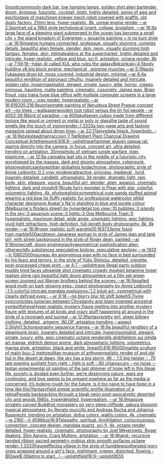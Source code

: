 [Gnosticism](https://www.ebank.nz/aiartgenerator?category=Gnosticism)[moody dark bar, low hanging lamps, golden shirt alien bartender, doom, dystopia, futuristic, cocktail, night, highly detailed, sense of awe and epic](https://www.ebank.nz/aiartgenerator?category=moody%2520dark%2520bar%2C%2520low%2520hanging%2520lamps%2C%2520golden%2520shirt%2520alien%2520bartender%2C%2520doom%2C%2520dystopia%2C%2520futuristic%2C%2520cocktail%2C%2520night%2C%2520highly%2520detailed%2C%2520sense%2520of%2520awe%2520and%2520epic)[footage of maschinen krieger mech robot covered with graffiti. old dusty factory,  21mm lens, hyper-realistic, 8k, unreal engine render --ar 2:3](https://www.ebank.nz/aiartgenerator?category=footage%2520of%2520maschinen%2520krieger%2520mech%2520robot%2520covered%2520with%2520graffiti.%2520old%2520dusty%2520factory%2C%2520%252021mm%2520lens%2C%2520hyper-realistic%2C%25208k%2C%2520unreal%2520engine%2520render%2520--ar%25202%3A3)[portrait od a 1984 style techological tyrant, collage, brutalism, —ar 16:9](https://www.ebank.nz/aiartgenerator?category=portrait%2520od%2520a%25201984%2520style%2520techological%2520tyrant%2C%2520collage%2C%2520brutalism%2C%2520%E2%80%94ar%252016%3A9)[a large face of a sleeping giant submerged in the ocean has become a small city + the island kingdom of Evergreen + gouache painting + ni no kuni style  --ar 16:9](https://www.ebank.nz/aiartgenerator?category=a%2520large%2520face%2520of%2520a%2520sleeping%2520giant%2520submerged%2520in%2520the%2520ocean%2520has%2520become%2520a%2520small%2520city%2520%2B%2520the%2520island%2520kingdom%2520of%2520Evergreen%2520%2B%2520gouache%2520painting%2520%2B%2520ni%2520no%2520kuni%2520style%2520%2520--ar%252016%3A9)[imagine humans connected, grotesque, visually stunning, complex details, beautiful alien female, slender, skin, neon, visually stunning high fantasy, females, skin, intimate](https://www.ebank.nz/aiartgenerator?category=imagine%2520humans%2520connected%2C%2520grotesque%2C%2520visually%2520stunning%2C%2520complex%2520details%2C%2520beautiful%2520alien%2520female%2C%2520slender%2C%2520skin%2C%2520neon%2C%2520visually%2520stunning%2520high%2520fantasy%2C%2520females%2C%2520skin%2C%2520intimate)[aliens at the supermarket, highly detailed and intricate, hyper realistic, yellow and blue, sci fi, artstation, octane render, 8k --ar 7:5](https://www.ebank.nz/aiartgenerator?category=aliens%2520at%2520the%2520supermarket%2C%2520highly%2520detailed%2520and%2520intricate%2C%2520hyper%2520realistic%2C%2520yellow%2520and%2520blue%2C%2520sci%2520fi%2C%2520artstation%2C%2520octane%2520render%2C%25208k%2520--ar%25207%3A5)[9:16](https://www.ebank.nz/aiartgenerator?category=9%3A16)[--hd](https://www.ebank.nz/aiartgenerator?category=--hd)[an AI called XUL who rules the galaxy](https://www.ebank.nz/aiartgenerator?category=an%2520AI%2520called%2520XUL%2520who%2520rules%2520the%2520galaxy)[Beksinkski](https://www.ebank.nz/aiartgenerator?category=Beksinkski)[<4:5](https://www.ebank.nz/aiartgenerator?category=%3C4%3A5)[body building v8 big block engine, mechanical , extreme muscles —ar 5:3](https://www.ebank.nz/aiartgenerator?category=body%2520building%2520v8%2520big%2520block%2520engine%2C%2520mechanical%2520%2C%2520extreme%2520muscles%2520%E2%80%94ar%25205%3A3)[Naoto Fukasawa drum kit, moss covered, industrial design, minimal —ar 6:4](https://www.ebank.nz/aiartgenerator?category=Naoto%2520Fukasawa%2520drum%2520kit%2C%2520moss%2520covered%2C%2520industrial%2520design%2C%2520minimal%2520%E2%80%94ar%25206%3A4)[a beautiful rendition of astronaut cthulhu, insanely detailed and intricate, golden ratio, hypermaximalist, elegant, ornate, luxury, elite, horror, creepy, ominous, haunting, matte painting, cinematic, cgsociety, James jean, Brian froud, ross tran](https://www.ebank.nz/aiartgenerator?category=a%2520beautiful%2520rendition%2520of%2520astronaut%2520cthulhu%2C%2520insanely%2520detailed%2520and%2520intricate%2C%2520golden%2520ratio%2C%2520hypermaximalist%2C%2520elegant%2C%2520ornate%2C%2520luxury%2C%2520elite%2C%2520horror%2C%2520creepy%2C%2520ominous%2C%2520haunting%2C%2520matte%2520painting%2C%2520cinematic%2C%2520cgsociety%2C%2520James%2520jean%2C%2520Brian%2520froud%2C%2520ross%2520tran)[a huge blue office with multiple computer screens in a large modern room :: vray render, hyperrealistic --ar 16:9](https://www.ebank.nz/aiartgenerator?category=a%2520huge%2520blue%2520office%2520with%2520multiple%2520computer%2520screens%2520in%2520a%2520large%2520modern%2520room%2520%3A%3A%2520vray%2520render%2C%2520hyperrealistic%2520--ar%252016%3A9)[1920](https://www.ebank.nz/aiartgenerator?category=1920)[5:2](https://www.ebank.nz/aiartgenerator?category=5%3A2)[16:9](https://www.ebank.nz/aiartgenerator?category=16%3A9)[sunrise](https://www.ebank.nz/aiartgenerator?category=sunrise)[matte painting of Nerudova Street Prague concept art --no trees --wallpaper](https://www.ebank.nz/aiartgenerator?category=matte%2520painting%2520of%2520Nerudova%2520Street%2520Prague%2520concept%2520art%2520--no%2520trees%2520--wallpaper)[wooden root robot versus the tin foil people --w 400](https://www.ebank.nz/aiartgenerator?category=wooden%2520root%2520robot%2520versus%2520the%2520tin%2520foil%2520people%2520--w%2520400)[2:3](https://www.ebank.nz/aiartgenerator?category=2%3A3)[9:16](https://www.ebank.nz/aiartgenerator?category=9%3A16)[bird of paradise --w 600](https://www.ebank.nz/aiartgenerator?category=bird%2520of%2520paradise%2520--w%2520600)[skull](https://www.ebank.nz/aiartgenerator?category=skull)[seven cubes made from different texture like wood or cement or metal or poly or glass](https://www.ebank.nz/aiartgenerator?category=seven%2520cubes%2520made%2520from%2520different%2520texture%2520like%2520wood%2520or%2520cement%2520or%2520metal%2520or%2520poly%2520or%2520glass)[the taste of sound smells like the touch of vision](https://www.ebank.nz/aiartgenerator?category=the%2520taste%2520of%2520sound%2520smells%2520like%2520the%2520touch%2520of%2520vision)[render::1.3333](https://www.ebank.nz/aiartgenerator?category=render%3A%3A1.3333)[a two-page arts and fashion magazine spread about dingo lingo --ar 22:17](https://www.ebank.nz/aiartgenerator?category=a%2520two-page%2520arts%2520and%2520fashion%2520magazine%2520spread%2520about%2520dingo%2520lingo%2520--ar%252022%3A17)[amygdala hijack.  hyperbolic.  --ar 16:9](https://www.ebank.nz/aiartgenerator?category=amygdala%2520hijack.%2520%2520hyperbolic.%2520%2520--ar%252016%3A9)[style](https://www.ebank.nz/aiartgenerator?category=style)[steadman](https://www.ebank.nz/aiartgenerator?category=steadman)[raccoon || flat](https://www.ebank.nz/aiartgenerator?category=raccoon%2520%7C%7C%2520flat)[Robert Plant Charcoal Drawing Conceptual Art](https://www.ebank.nz/aiartgenerator?category=Robert%2520Plant%2520Charcoal%2520Drawing%2520Conceptual%2520Art)[ethereum](https://www.ebank.nz/aiartgenerator?category=ethereum)[4:6](https://www.ebank.nz/aiartgenerator?category=4%3A6)[16:9](https://www.ebank.nz/aiartgenerator?category=16%3A9)[--uplight](https://www.ebank.nz/aiartgenerator?category=--uplight)[warhammer skaven plague rat, staring directly into the camera, in focus, concept art, ultra detailed, trending on artstation, 35mm](https://www.ebank.nz/aiartgenerator?category=warhammer%2520skaven%2520plague%2520rat%2C%2520staring%2520directly%2520into%2520the%2520camera%2C%2520in%2520focus%2C%2520concept%2520art%2C%2520ultra%2520detailed%2C%2520trending%2520on%2520artstation%2C%252035mm)[photo of vietnam jungle warfare, tiger, plasticine, --ar 12:9](https://www.ebank.nz/aiartgenerator?category=photo%2520of%2520vietnam%2520jungle%2520warfare%2C%2520tiger%2C%2520plasticine%2C%2520--ar%252012%3A9)[a cannabis leaf sits in the middle of a futuristic city, worshipped by the masses, dark and gloomy atmosphere, cyberpunk, photorealistic](https://www.ebank.nz/aiartgenerator?category=a%2520cannabis%2520leaf%2520sits%2520in%2520the%2520middle%2520of%2520a%2520futuristic%2520city%2C%2520worshipped%2520by%2520the%2520masses%2C%2520dark%2520and%2520gloomy%2520atmosphere%2C%2520cyberpunk%2C%2520photorealistic)[saints](https://www.ebank.nz/aiartgenerator?category=saints)[reptilian globalists kodachrome, photographic style of Annie Leibovitz::0.2 vray renderer](https://www.ebank.nz/aiartgenerator?category=reptilian%2520globalists%2520kodachrome%2C%2520photographic%2520style%2520of%2520Annie%2520Leibovitz%3A%3A0.2%2520vray%2520renderer)[attractive, princess, medieval , lurid, insanely detailed, candlelit, ultrarealistic 3d render, dramatic light, rain, body, skin, pleasure, young, beautiful girl, slender, alien, weapon, cinematic lighting, dark and moody](https://www.ebank.nz/aiartgenerator?category=attractive%2C%2520princess%2C%2520medieval%2520%2C%2520lurid%2C%2520insanely%2520detailed%2C%2520candlelit%2C%2520ultrarealistic%25203d%2520render%2C%2520dramatic%2520light%2C%2520rain%2C%2520body%2C%2520skin%2C%2520pleasure%2C%2520young%2C%2520beautiful%2520girl%2C%2520slender%2C%2520alien%2C%2520weapon%2C%2520cinematic%2520lighting%2C%2520dark%2520and%2520moody)[9:16](https://www.ebank.nz/aiartgenerator?category=9%3A16)[cute furry monster in Pixar with star, colorful, volumetric lighting, 4k, photorealistic](https://www.ebank.nz/aiartgenerator?category=cute%2520furry%2520monster%2520in%2520Pixar%2520with%2520star%2C%2520colorful%2C%2520volumetric%2520lighting%2C%25204k%2C%2520photorealistic)[symmetrical cute panda stuffed animal wearing a red bow tie  fluffy realistic fur professional watercolor ghibli character design](https://www.ebank.nz/aiartgenerator?category=symmetrical%2520cute%2520panda%2520stuffed%2520animal%2520wearing%2520a%2520red%2520bow%2520tie%2520%2520fluffy%2520realistic%2520fur%2520professional%2520watercolor%2520ghibli%2520character%2520design)[one Avatar's Na'vi standing in blue and purple colour [Melbourne's flinders street] by hyperdetail top view::10 bubbles::3 islands in the sky::3 aquarium scene::3 lights::3 One Melbourne Tram::5 hyperealistic, maximum detail, wide angle, cinematic lighting, epic lighting, vivid light refractions, high definition, full-length body photography, 8k, 8k render —ar 16:9](https://www.ebank.nz/aiartgenerator?category=one%2520Avatar%27s%2520Na%27vi%2520standing%2520in%2520blue%2520and%2520purple%2520colour%2520%5BMelbourne%27s%2520flinders%2520street%5D%2520by%2520hyperdetail%2520top%2520view%3A%3A10%2520bubbles%3A%3A3%2520islands%2520in%2520the%2520sky%3A%3A3%2520aquarium%2520scene%3A%3A3%2520lights%3A%3A3%2520One%2520Melbourne%2520Tram%3A%3A5%2520hyperealistic%2C%2520maximum%2520detail%2C%2520wide%2520angle%2C%2520cinematic%2520lighting%2C%2520epic%2520lighting%2C%2520vivid%2520light%2520refractions%2C%2520high%2520definition%2C%2520full-length%2520body%2520photography%2C%25208k%2C%25208k%2520render%2520%E2%80%94ar%252016%3A9)[hyper realistic scifi warship](https://www.ebank.nz/aiartgenerator?category=hyper%2520realistic%2520scifi%2520warship)[10:16](https://www.ebank.nz/aiartgenerator?category=10%3A16)[3733](https://www.ebank.nz/aiartgenerator?category=3733)[pine fossil train,marble](https://www.ebank.nz/aiartgenerator?category=pine%2520fossil%2520train%2Cmarble)[500](https://www.ebank.nz/aiartgenerator?category=500)[acid](https://www.ebank.nz/aiartgenerator?category=acid)[neon Japanese woman in style of James jean and tank girl, with street background in the style of Roger dean, painted --ar 9:16](https://www.ebank.nz/aiartgenerator?category=neon%2520Japanese%2520woman%2520in%2520style%2520of%2520James%2520jean%2520and%2520tank%2520girl%2C%2520with%2520street%2520background%2520in%2520the%2520style%2520of%2520Roger%2520dean%2C%2520painted%2520--ar%25209%3A16)[minecraft, doom engine](https://www.ebank.nz/aiartgenerator?category=minecraft%2C%2520doom%2520engine)[gravity](https://www.ebank.nz/aiartgenerator?category=gravity)[geometrical sophistication alien, otherworldly substances speculative biology, speculative geology --w 1920 --h 1080](https://www.ebank.nz/aiartgenerator?category=geometrical%2520sophistication%2520alien%2C%2520otherworldly%2520substances%2520speculative%2520biology%2C%2520speculative%2520geology%2520--w%25201920%2520--h%25201080)[2000](https://www.ebank.nz/aiartgenerator?category=2000)[nouveau,](https://www.ebank.nz/aiartgenerator?category=nouveau%2C)[An anonymous man with no face in bed surrounded by his fears and terrors, in the style of Yuko Shimizu, detailed, vignette, post-processed cheap print  --ar 4:7 --uplight](https://www.ebank.nz/aiartgenerator?category=An%2520anonymous%2520man%2520with%2520no%2520face%2520in%2520bed%2520surrounded%2520by%2520his%2520fears%2520and%2520terrors%2C%2520in%2520the%2520style%2520of%2520Yuko%2520Shimizu%2C%2520detailed%2C%2520vignette%2C%2520post-processed%2520cheap%2520print%2520%2520--ar%25204%3A7%2520--uplight)[rave illegal party outdoor muddy tired faces ultrawide shot cinematic crowdy moshpit ketamine hyper realism slime rain beautiful light doom atmosphere on a film set green screen zoomed out Warner brothers behind the scenes --ar 16:9](https://www.ebank.nz/aiartgenerator?category=rave%2520illegal%2520party%2520outdoor%2520muddy%2520tired%2520faces%2520ultrawide%2520shot%2520cinematic%2520crowdy%2520moshpit%2520ketamine%2520hyper%2520realism%2520slime%2520rain%2520beautiful%2520light%2520doom%2520atmosphere%2520on%2520a%2520film%2520set%2520green%2520screen%2520zoomed%2520out%2520Warner%2520brothers%2520behind%2520the%2520scenes%2520--ar%252016%3A9)[spalted wood moth on bark glowing eyes:: insect photography by Annie Leibovitz ::1.5 colorful intricate mandala explosions::1.2 Intuit art:: symmetrical with clearly defined eyes:: --ar 9:16 --no blurry blur tilt shift bokeh](https://www.ebank.nz/aiartgenerator?category=spalted%2520wood%2520moth%2520on%2520bark%2520glowing%2520eyes%3A%3A%2520insect%2520photography%2520by%2520Annie%2520Leibovitz%2520%3A%3A1.5%2520colorful%2520intricate%2520mandala%2520explosions%3A%3A1.2%2520Intuit%2520art%3A%3A%2520symmetrical%2520with%2520clearly%2520defined%2520eyes%3A%3A%2520--ar%25209%3A16%2520--no%2520blurry%2520blur%2520tilt%2520shift%2520bokeh)[5:7](https://www.ebank.nz/aiartgenerator?category=5%3A7)[ivine syncronicities lumerian between Christianity and Islam invented ancestral symbol](https://www.ebank.nz/aiartgenerator?category=ivine%2520syncronicities%2520lumerian%2520between%2520Christianity%2520and%2520Islam%2520invented%2520ancestral%2520symbol)[fisheye](https://www.ebank.nz/aiartgenerator?category=fisheye)[Hyper realistic mystery figure melting into another mystery figure with textures of all kinds and crazy  stuff happening all around in the style of a risograph and surreal  --ar 12:9](https://www.ebank.nz/aiartgenerator?category=Hyper%2520realistic%2520mystery%2520figure%2520melting%2520into%2520another%2520mystery%2520figure%2520with%2520textures%2520of%2520all%2520kinds%2520and%2520crazy%2520%2520stuff%2520happening%2520all%2520around%2520in%2520the%2520style%2520of%2520a%2520risograph%2520and%2520surreal%2520%2520--ar%252012%3A9)[fantasy](https://www.ebank.nz/aiartgenerator?category=fantasy)[pretty girl, sheer billowy clothing, detailed , artgerm, WLOP, artstation trending --aspect 2:3](https://www.ebank.nz/aiartgenerator?category=pretty%2520girl%2C%2520sheer%2520billowy%2520clothing%2C%2520detailed%2520%2C%2520artgerm%2C%2520WLOP%2C%2520artstation%2520trending%2520--aspect%25202%3A3)[light](https://www.ebank.nz/aiartgenerator?category=light)[1:3](https://www.ebank.nz/aiartgenerator?category=1%3A3)[choreography sequence frames --ar 16:9](https://www.ebank.nz/aiartgenerator?category=choreography%2520sequence%2520frames%2520--ar%252016%3A9)[a beautiful rendition of a steampunk brain, insanely detailed and intricate, hypermaximalist, elegant, ornate, luxury, elite, epic,cinematic,octane render](https://www.ebank.nz/aiartgenerator?category=a%2520beautiful%2520rendition%2520of%2520a%2520steampunk%2520brain%2C%2520insanely%2520detailed%2520and%2520intricate%2C%2520hypermaximalist%2C%2520elegant%2C%2520ornate%2C%2520luxury%2C%2520elite%2C%2520epic%2Ccinematic%2Coctane%2520render)[glib glob](https://www.ebank.nz/aiartgenerator?category=glib%2520glob)[field](https://www.ebank.nz/aiartgenerator?category=field)[oni,sui ishida art manga, eldritch demon anime ,dark atmospheric lighting, volumetrics, manga style, artstation, black and white, lineart](https://www.ebank.nz/aiartgenerator?category=oni%2Csui%2520ishida%2520art%2520manga%2C%2520eldritch%2520demon%2520anime%2520%2Cdark%2520atmospheric%2520lighting%2C%2520volumetrics%2C%2520manga%2520style%2C%2520artstation%2C%2520black%2520and%2520white%2C%2520lineart)[0.8](https://www.ebank.nz/aiartgenerator?category=0.8)[16:9](https://www.ebank.nz/aiartgenerator?category=16%3A9)[5000](https://www.ebank.nz/aiartgenerator?category=5000)[marble sculture of majin buu::2 metropolitan muesum of art](https://www.ebank.nz/aiartgenerator?category=marble%2520sculture%2520of%2520majin%2520buu%3A%3A2%2520metropolitan%2520muesum%2520of%2520art)[hyperrealistic render of and old hut in the desert at dawn, the sky has a big storm, 4K,:: 1.0 big twister :: .70 late evening sunlight from right :: light is soft ::.80 chiaroscuro  --no noise  --test](https://www.ebank.nz/aiartgenerator?category=hyperrealistic%2520render%2520of%2520and%2520old%2520hut%2520in%2520the%2520desert%2520at%2520dawn%2C%2520the%2520sky%2520has%2520a%2520big%2520storm%2C%25204K%2C%3A%3A%25201.0%2520big%2520twister%2520%3A%3A%2520.70%2520late%2520evening%2520sunlight%2520from%2520right%2520%3A%3A%2520light%2520is%2520soft%2520%3A%3A.80%2520chiaroscuro%2520%2520--no%2520noise%2520%2520--test)[an experimental oil painting of the last glimmer of hope left in this bleak life, society is divided even further, we’re destroying nature, wars are continuing, and love seems to be present nowhere as far as the media is concerned, it’s looking rough for the future, is it too naive to have hope in a time like this?](https://www.ebank.nz/aiartgenerator?category=an%2520experimental%2520oil%2520painting%2520of%2520the%2520last%2520glimmer%2520of%2520hope%2520left%2520in%2520this%2520bleak%2520life%2C%2520society%2520is%2520divided%2520even%2520further%2C%2520we%E2%80%99re%2520destroying%2520nature%2C%2520wars%2520are%2520continuing%2C%2520and%2520love%2520seems%2520to%2520be%2520present%2520nowhere%2520as%2520far%2520as%2520the%2520media%2520is%2520concerned%2C%2520it%E2%80%99s%2520looking%2520rough%2520for%2520the%2520future%2C%2520is%2520it%2520too%2520naive%2520to%2520have%2520hope%2520in%2520a%2520time%2520like%2520this%3F)[fantasy](https://www.ebank.nz/aiartgenerator?category=fantasy)[field,](https://www.ebank.nz/aiartgenerator?category=field%2C)[simple scientific profile illustration of a retina](https://www.ebank.nz/aiartgenerator?category=simple%2520scientific%2520profile%2520illustration%2520of%2520a%2520retina)[People backpacking through a bleak neon post-apocalyptic deserted city and woods 1980s, hyperdetailed, hyperrealism, --ar 16:9](https://www.ebank.nz/aiartgenerator?category=People%2520backpacking%2520through%2520a%2520bleak%2520neon%2520post-apocalyptic%2520deserted%2520city%2520and%2520woods%25201980s%2C%2520hyperdetailed%2C%2520hyperrealism%2C%2520--ar%252016%3A9)[massive ornately carved Buddhist monastery on very steep cliffside, sakura blossom magical atmosphere, by Renato muccillo and Andreas Rocha and Johanna Rupprecht, trending on artstation, dofus colors, wakfu colors, 4k, cinematic --w 2160 --h 4096](https://www.ebank.nz/aiartgenerator?category=massive%2520ornately%2520carved%2520Buddhist%2520monastery%2520on%2520very%2520steep%2520cliffside%2C%2520sakura%2520blossom%2520magical%2520atmosphere%2C%2520by%2520Renato%2520muccillo%2520and%2520Andreas%2520Rocha%2520and%2520Johanna%2520Rupprecht%2C%2520trending%2520on%2520artstation%2C%2520dofus%2520colors%2C%2520wakfu%2520colors%2C%25204k%2C%2520cinematic%2520--w%25202160%2520--h%25204096)[box](https://www.ebank.nz/aiartgenerator?category=box)[16:9](https://www.ebank.nz/aiartgenerator?category=16%3A9)[Telepathy, spiritual, Annihilation, consciousness, connection, concept design, mandala quartz, sci-fi, 4k, octane render, detailed, hyper-realistic, cinematic, photography by Joel Meyerowitz, Roger deakins, Slim Aarons, Craig Mullens, artstation, --ar 16:9](https://www.ebank.nz/aiartgenerator?category=Telepathy%2C%2520spiritual%2C%2520Annihilation%2C%2520consciousness%2C%2520connection%2C%2520concept%2520design%2C%2520mandala%2520quartz%2C%2520sci-fi%2C%25204k%2C%2520octane%2520render%2C%2520detailed%2C%2520hyper-realistic%2C%2520cinematic%2C%2520photography%2520by%2520Joel%2520Meyerowitz%2C%2520Roger%2520deakins%2C%2520Slim%2520Aarons%2C%2520Craig%2520Mullens%2C%2520artstation%2C%2520--ar%252016%3A9)[hand:: recursive tangled ribbon sacred geometry mobius strip smooth surfaces octane render::1.3333](https://www.ebank.nz/aiartgenerator?category=hand%3A%3A%2520recursive%2520tangled%2520ribbon%2520sacred%2520geometry%2520mobius%2520strip%2520smooth%2520surfaces%2520octane%2520render%3A%3A1.3333)[figure](https://www.ebank.nz/aiartgenerator?category=figure)[effects](https://www.ebank.nz/aiartgenerator?category=effects)[a village in the style of humblewood](https://www.ebank.nz/aiartgenerator?category=a%2520village%2520in%2520the%2520style%2520of%2520humblewood)[twisted ivory vines wrapped around a girl's face, nightmare, creepy, distorted, flowing - @Dave$ (Waiting to start...) --uplight](https://www.ebank.nz/aiartgenerator?category=twisted%2520ivory%2520vines%2520wrapped%2520around%2520a%2520girl%27s%2520face%2C%2520nightmare%2C%2520creepy%2C%2520distorted%2C%2520flowing%2520-%2520%40Dave%24%2520%28Waiting%2520to%2520start...%29%2520--uplight)[field](https://www.ebank.nz/aiartgenerator?category=field)[16:9](https://www.ebank.nz/aiartgenerator?category=16%3A9)[--uplight](https://www.ebank.nz/aiartgenerator?category=--uplight)[9555](https://www.ebank.nz/aiartgenerator?category=9555)
